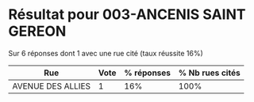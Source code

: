# Résultat pour 003-ANCENIS SAINT GEREON

Sur 6 réponses dont 1 avec une rue cité (taux réussite 16%)

| Rue | Vote | % réponses | % Nb rues cités|
|-----|------|------------|----------------|
| AVENUE DES ALLIES | 1 | 16% | 100%|
